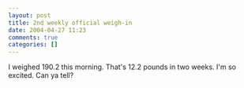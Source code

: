 ```yaml
---
layout: post
title: 2nd weekly official weigh-in
date: 2004-04-27 11:23
comments: true
categories: []
---
```

I weighed 190.2 this morning. That's 12.2 pounds in two weeks. I'm so excited. Can ya tell?
